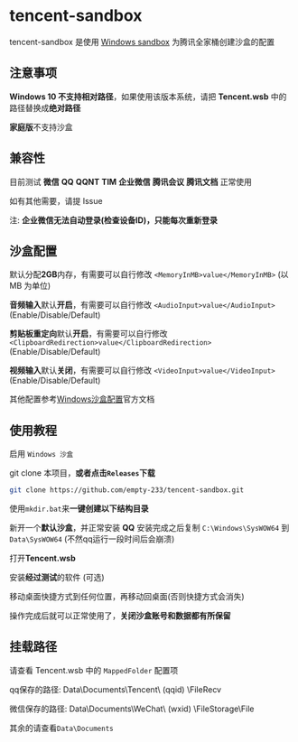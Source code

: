 # tencent-sandbox

tencent-sandbox 是使用 [Windows sandbox](https://learn.microsoft.com/zh-cn/windows/security/application-security/application-isolation/windows-sandbox/windows-sandbox-overview) 为腾讯全家桶创建沙盒的配置

## 注意事项

**Windows 10 不支持相对路径**，如果使用该版本系统，请把 **Tencent.wsb** 中的路径替换成**绝对路径**

**家庭版**不支持沙盒

## 兼容性

目前测试 **微信** **QQ** **QQNT** **TIM** **企业微信** **腾讯会议** **腾讯文档** 正常使用

如有其他需要，请提 Issue

注: **企业微信无法自动登录(检查设备ID)，只能每次重新登录**

## 沙盒配置

默认分配**2GB**内存，有需要可以自行修改 `<MemoryInMB>value</MemoryInMB>` (以 MB 为单位)

**音频输入**默认**开启**，有需要可以自行修改 `<AudioInput>value</AudioInput>` (Enable/Disable/Default)

**剪贴板重定向**默认**开启**，有需要可以自行修改 `<ClipboardRedirection>value</ClipboardRedirection>` (Enable/Disable/Default)

**视频输入**默认**关闭**，有需要可以自行修改 `<VideoInput>value</VideoInput>` (Enable/Disable/Default)

其他配置参考[Windows沙盒配置](https://learn.microsoft.com/zh-cn/windows/security/application-security/application-isolation/windows-sandbox/windows-sandbox-configure-using-wsb-file)官方文档

## 使用教程

启用 `Windows 沙盒`

git clone 本项目，**或者点击`Releases`下载**

``` bash
git clone https://github.com/empty-233/tencent-sandbox.git
```

使用`mkdir.bat`来**一键创建以下结构目录**

新开一个**默认沙盒**，并正常安装 **QQ**
安装完成之后复制 `C:\Windows\SysWOW64` 到 `Data\SysWOW64` (不然qq运行一段时间后会崩溃)

打开**Tencent.wsb**

安装**经过测试**的软件 (可选)

移动桌面快捷方式到任何位置，再移动回桌面(否则快捷方式会消失)

操作完成后就可以正常使用了，**关闭沙盒账号和数据都有所保留**

## 挂载路径

请查看 Tencent.wsb 中的 `MappedFolder` 配置项

qq保存的路径: Data\Documents\Tencent\ (qqid) \FileRecv

微信保存的路径: Data\Documents\WeChat\ (wxid) \FileStorage\File

其余的请查看`Data\Documents`
